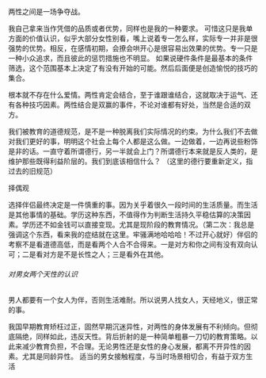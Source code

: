 两性之间是一场争夺战。

我自己拿来当作凭借的品质或者优势，同样也是我的一种要求。
可惜这只是我单方面的价值认识，似乎大部分女性别看，嘴上说着专一怎么样，实际专一并非是很强势的优势。相反，在感情初期，会撩会哄开心是很容易出效果的优势。专一只是一种小众追求，而且彼此的惩罚措施也不明显。
		如果说硬件条件是最基本的条件筛选，这个范围基本上决定了有没有开始的可能。然后后面便是创造愉悦的技巧的集合。





根本就不存在什么爱情。两性肯定会结合，至于谁跟谁结合，这就取决于运气、还有各种技巧因素。两性结合是双赢的事件，不论对谁都有好处，当然是合适的双方。

我们被教育的道德规范，是不是一种脱离我们实际情况的约束。为什么我们不去做对我们更好的事，明明这个社会上每个人都是这么做。一边做着，一边再说些粉饰是非的话。一直守着所谓德行，另一半就会上门？所谓德行本来就是反人类的，是维护那些既得利益阶层的。我们到底该相信什么？	（这里的德行要重新定义，指过去的旧规范）	



择偶观

​		选择伴侣最终决定是一件慎重的事。因为关乎着很久一段时间的生活质量。而生活是其他事情的基础。
​		学历这种东西，不值得作为判断生活持久平稳估算的决策因素。学历还不如金钱可以直接变现。尤其是现阶段的教育情况。（第二次：我总是强调这个东西，看来我的症结就在这里。牢骚满地哈哈哈！不过开心就好）
​		伴侣的考察不是看道德高低，而是看两个人合不合得来。一是对方和你之间有没有双向认可；二是看对方是不是长性之人；三是看外在其他。



###### 对男女两个天性的认识

男人都要有一个女人为伴，否则生活难耐。所以说男人找女人，天经地义，很正常的事。

我国早期教育矫枉过正，固然早期沉迷异性，对两性的身体发展有不利倾向。但彻底隔绝，同样如此，违反天性。背后折射的是一种简单粗暴一刀切的教育策略。以此来减少教育负担，不合理。无论男性还是女性的身心发展，都离不开异性的因素。尤其是同龄异性。
		适当的男女接触程度，与当时场景相切合，有益于双方生活



